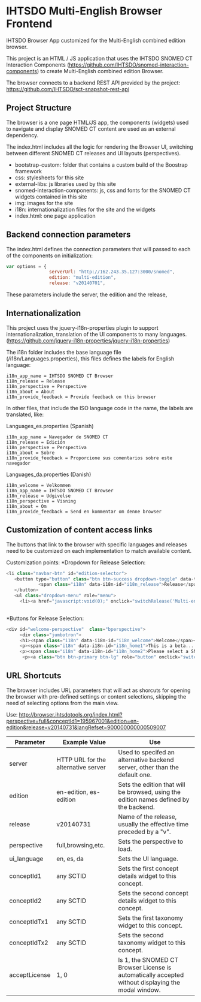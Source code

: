 IHTSDO Multi-English Browser Frontend
=====================================

IHTSDO Browser App customized for the Multi-English combined edition browser.

This project is an HTML / JS application that uses the IHTSDO SNOMED CT Interaction Components (https://github.com/IHTSDO/snomed-interaction-components) to create Multi-English combined edition Browser.

The browser connects to a backend REST API provided by the project: https://github.com/IHTSDO/sct-snapshot-rest-api

Project Structure
-----------------

The browser is a one page HTML/JS app, the components (widgets) used to navigate and display SNOMED CT content are used as an external dependency.

The index.html includes all the logic for rendering the Browser UI, switching between different SNOMED CT releases and UI layouts (perspectives).

* bootstrap-custom: folder that contains a custom build of the Boostrap framework
* css: stylesheets for this site
* external-libs: js libraries used by this site
* snomed-interaction-components: js, css and fonts for the SNOMED CT widgets contained in this site
* img: images for the site
* i18n: internationalization files for the site and the widgets
* index.html: one page application

Backend connection parameters
-----------------------------

The index.html defines the connection parameters that will passed to each of the components on initialization:
```javascript
var options = {
                serverUrl: "http://162.243.35.127:3000/snomed",
                edition: "multi-edition",
                release: "v20140701",
```
These parameters include the server, the edition and the release,

Internationalization
--------------------

This project uses the jquery-i18n-properties plugin to support internationalization, translation of the UI components to many languages. (https://github.com/jquery-i18n-properties/jquery-i18n-properties)

The i18n folder includes the base language file (/i18n/Languages.properties), this files defines the labels for English language:

```
i18n_app_name = IHTSDO SNOMED CT Browser
i18n_release = Release
i18n_perspective = Perspective
i18n_about = About
i18n_provide_feedback = Provide feedback on this browser
```
In other files, that include the ISO language code in the name, the labels are translated, like:

Languages_es.properties (Spanish)
```
i18n_app_name = Navegador de SNOMED CT 
i18n_release = Edición
i18n_perspective = Perspectiva
i18n_about = Sobre
i18n_provide_feedback = Proporcione sus comentarios sobre este navegador
```

Languages_da.properties  (Danish)
```
i18n_welcome = Velkommen
i18n_app_name = IHTSDO SNOMED CT Browser
i18n_release = Udgivelse
i18n_perspective = Visning
i18n_about = Om
i18n_provide_feedback = Send en kommentar om denne browser
```
Customization of content access links
-------------------------------------

The buttons that link to the browser with specific languages and releases need to be customized on each implementation to match available content.

Customization points:
*Dropdown for Release Selection:
```javascript
<li class="navbar-btn" id="edition-selector">
   <button type="button" class="btn btn-success dropdown-toggle" data-toggle="dropdown">
            <span class="i18n" data-i18n-id="i18n_release">Release</span>:&nbsp;<span id="editionLabel">Multi-english Edition 20140604</span> <span class="caret"></span>
   </button>
   <ul class="dropdown-menu" role="menu">
     <li><a href="javascript:void(0);" onclick="switchRelease('Multi-english Edition 20140604', 'multi-edition', 'v20140701', '900000000000509007');reloadCurrentPerspective();">Multi-english Edition 20140604</a></li>
                                
```
*Buttons for Release Selection:
```javascript
<div id="welcome-perspective"  class="bperspective">
     <div class="jumbotron">
     <h1><span class="i18n" data-i18n-id="i18n_welcome">Welcome</span></h1>
     <p><span class="i18n" data-i18n-id="i18n_home1">This is a beta... a work in progress of ways to browse and search SNOMED CT as part of development within the IHTSDO Open Tooling Framework, by the IHTSDO and its development partners</span></p>
     <p><span class="i18n" data-i18n-id="i18n_home2">Please select a SNOMED CT release and a perspective from the top menu to start, or...</span></p>
      <p><a class="btn btn-primary btn-lg" role="button" onclick="switchRelease('Multi-english Edition 20140604', 'multi-edition', 'v20140701', '900000000000509007');switchLanguage('en_US', 'img/flags/us.png', true);switchToFullHeight(404684003, 138875005);"><img src="img/flags/gb.png">&nbsp;&nbsp;&nbsp;Go browsing...</span><br><span class="small">Multi-English Browser</span></a>

```

URL Shortcuts
-------------

The browser includes URL parameters that will act as shorcuts for opening the browser with pre-defined settings or content selections, skipping the need of selecting options from the main view.

Use:
http://browser.ihtsdotools.org/index.html?perspective=full&conceptId1=195967001&edition=en-edition&release=v20140731&langRefset=900000000000509007

Parameter|Example Value|Use
---|---|---
server|HTTP URL for the alternative server|Used to specifed an alternative backend server, other than the default one.
edition|en-edition, es-edition|Sets the edition that will be browsed, using the edition names defined by the backend.
release|v20140731|Name of the release, usually the effective time preceded by a "v".
perspective|full,browsing,etc.|Sets the perspective to load.
ui_language|en, es, da|Sets the UI language.
conceptId1|any SCTID|Sets the first concept details widget to this concept.
conceptId2|any SCTID|Sets the second concept details widget to this concept.
conceptIdTx1|any SCTID|Sets the first taxonomy widget to this concept.
conceptIdTx2|any SCTID|Sets the second taxonomy widget to this concept.
acceptLicense|1, 0|Is 1, the SNOMED CT Browser License is automatically accepted without displaying the modal window.
